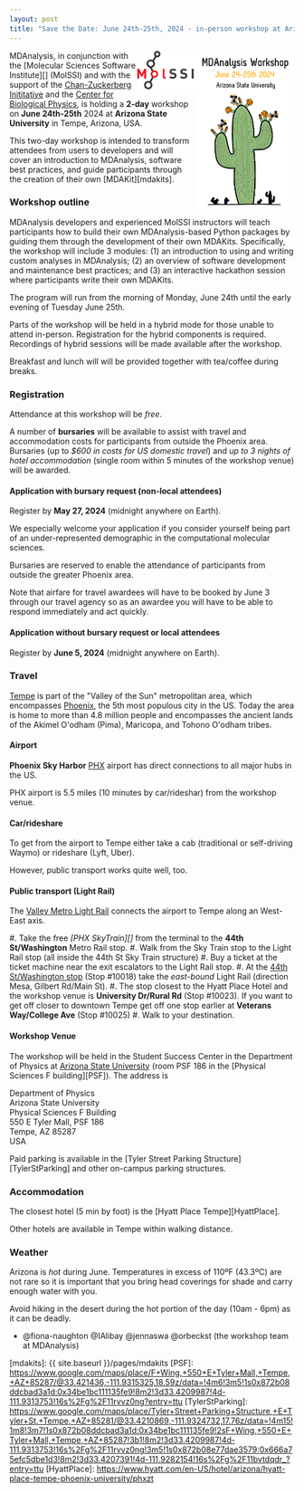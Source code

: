 ```yaml
---
layout: post
title: "Save the Date: June 24th-25th, 2024 - in-person workshop at Arizona State University"
---
```


<img
src="/public/images/ASUworkshop_cactus.png"
title="MDAnalysis ASU workshop 2024" alt="MDAnalysis Workshop June 24-25th, 2024 at Arizona State University"
style="float: right; height: 20em; " />

<img
src="/public/images/MolSSI_Logo.png"
title="MolSSI logo" alt="MolSSI logo"
style="float: right; height: 5em; " />

MDAnalysis, in conjunction with the [Molecular Sciences Software Institute][]
(MolSSI) and with the support of the [Chan-Zuckerberg Inititative][CZI] and the
[Center for Biological Physics][CBP], is holding a **2-day** workshop on **June
24th-25th** 2024 at **Arizona State University** in Tempe, Arizona, USA.

This two-day workshop is intended to transform attendees from users to
developers and will cover an introduction to MDAnalysis, software best
practices, and guide participants through the creation of their own [MDAKit][mdakits].

### Workshop outline

MDAnalysis developers and experienced MolSSI instructors will teach
participants how to build their own MDAnalysis-based Python packages by guiding
them through the development of their own MDAKits. Specifically, the workshop
will include 3 modules: (1) an introduction to using and writing custom
analyses in MDAnalysis; (2) an overview of software development and maintenance
best practices; and (3) an interactive hackathon session where participants
write their own MDAKits.

The program will run from the morning of Monday, June 24th until the early
evening of Tuesday June 25th. 

Parts of the workshop will be held in a hybrid mode for those unable to attend
in-person. Registration for the hybrid components is required. Recordings of
hybrid sessions will be made available after the workshop.

Breakfast and lunch will will be provided together with tea/coffee during
breaks.



### Registration

Attendance at this workshop will be *free*. 

A number of **bursaries** will be available to assist with travel and
accommodation costs for participants from outside the Phoenix area. Bursaries
(up to *$600 in costs for US domestic travel*) and *up to 3 nights of hotel
accommodation* (single room within 5 minutes of the workshop venue) will be
awarded.

#### Application with bursary request (non-local attendees)

Register by **May 27, 2024** (midnight anywhere on Earth).

We especially welcome your application if you consider yourself being part of
an under-represented demographic in the computational molecular sciences.

Bursaries are reserved to enable the attendance of participants from outside
the greater Phoenix area.

Note that airfare for travel awardees will have to be booked by June 3 through
our travel agency so as an awardee you will have to be able to respond
immediately and act quickly.


#### Application without bursary request or local attendees

Register by **June 5, 2024** (midnight anywhere on Earth).


### Travel

[Tempe][] is part of the "Valley of the Sun" metropolitan area, which encompasses
[Phoenix][], the 5th most populous city in the US. Today the area is home to more
than 4.8 million people and encompasses the ancient lands of the Akimel O'odham
(Pima), Maricopa, and Tohono O'odham tribes.


#### Airport

**Phoenix Sky Harbor** [PHX][] airport has direct connections to all major hubs
in the US.

PHX airport is 5.5 miles (10 minutes by car/rideshar) from the workshop venue.

#### Car/rideshare

To get from the airport to Tempe either take a cab (traditional or self-driving
Waymo) or rideshare (Lyft, Uber).

However, public transport works quite well, too.

#### Public transport (Light Rail)

The [Valley Metro Light Rail][Light Rail] connects the airport to Tempe along an
West-East axis. 

#. Take the free *[PHX SkyTrain][]* from the terminal to the **44th St/Washington**
Metro Rail stop.
#. Walk from the Sky Train stop to the Light Rail stop (all inside the 44th St
Sky Train structure)
#. Buy a ticket at the ticket machine near the exit escalators to the Light
Rail stop.
#. At the [44th St/Washington stop][LightRail44thSt] (Stop #10018) take the
*east-bound* Light Rail (direction Mesa, Gilbert Rd/Main St).
#. The stop closest to the Hyatt Place Hotel and the workshop venue is
**University Dr/Rural Rd** (Stop #10023). If you want to get off closer to
downtown Tempe get off one stop earlier at **Veterans Way/College Ave** (Stop #10025)
#. Walk to your destination.


#### Workshop Venue

The workshop will be held in the Student Success Center in the Department of
Physics at [Arizona State University][ASU] (room PSF 186 in the [Physical Sciences F
building][PSF]). The address is

  Department of Physics  
  Arizona State University  
  Physical Sciences F Building  
  550 E Tyler Mall, PSF 186  
  Tempe, AZ 85287  
  USA
 
Paid parking is available in the [Tyler Street Parking
Structure][TylerStParking] and other on-campus parking structures.

### Accommodation

The closest hotel (5 min by foot) is the [Hyatt Place Tempe][HyattPlace].

Other hotels are available in Tempe within walking distance.


### Weather

Arizona is *hot* during June. Temperatures in excess of 110ºF (43.3ºC) are not
rare so it is important that you bring head coverings for shade and carry
enough water with you.

Avoid hiking in the desert during the hot portion of the day (10am - 6pm) as it
can be deadly.



- @fiona-naughton @IAlibay @jennaswa @orbeckst (the workshop team at MDAnalysis)


[MolSSI]: https://molssi.org/
[CBP]: https://cbp.asu.edu
[CZI]: https://chanzuckerberg.com
[mdakits]: {{ site.baseurl }}/pages/mdakits
[PSF]: https://www.google.com/maps/place/F+Wing,+550+E+Tyler+Mall,+Tempe,+AZ+85287/@33.421436,-111.9315325,18.59z/data=!4m6!3m5!1s0x872b08ddcbad3a1d:0x34be1bc111135fe9!8m2!3d33.4209987!4d-111.9313753!16s%2Fg%2F11rvvz0ng?entry=ttu
[TylerStParking]: https://www.google.com/maps/place/Tyler+Street+Parking+Structure,+E+Tyler+St,+Tempe,+AZ+85281/@33.4210869,-111.9324732,17.76z/data=!4m15!1m8!3m7!1s0x872b08ddcbad3a1d:0x34be1bc111135fe9!2sF+Wing,+550+E+Tyler+Mall,+Tempe,+AZ+85287!3b1!8m2!3d33.4209987!4d-111.9313753!16s%2Fg%2F11rvvz0ng!3m5!1s0x872b08e77dae3579:0x666a75efc5dbe1d3!8m2!3d33.4207391!4d-111.9282154!16s%2Fg%2F11bvtdqdr_?entry=ttu
[HyattPlace]: https://www.hyatt.com/en-US/hotel/arizona/hyatt-place-tempe-phoenix-university/phxzt

[Tempe]: https://www.tempe.gov/
[Phoenix]: https://www.phoenix.gov/
[ASU]: https://www.asu.edu
[PHX]: https://www.skyharbor.com/
[Light Rail]: https://www.valleymetro.org/maps-schedules/rail
[PHX Sky Train]: https://www.skyharbor.com/ground-transportation/phx-sky-train/
[LightRail44thSt]: https://valleymetro.org/maps-schedules/RAIL?location=44th%20St/Washington,%20East%20Washington%20Street,%20Phoenix,%20AZ,%20USA

